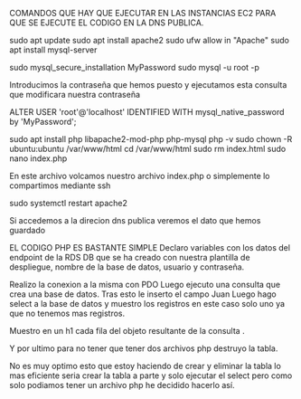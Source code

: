 COMANDOS QUE HAY QUE EJECUTAR EN LAS INSTANCIAS EC2 PARA QUE SE EJECUTE EL CODIGO EN LA DNS PUBLICA.

sudo apt update
sudo apt install apache2
sudo ufw allow in "Apache"
sudo apt install mysql-server

sudo mysql_secure_installation       MyPassword
sudo mysql -u root -p 

Introducimos la contraseña que hemos puesto
y ejecutamos esta consulta que modificara nuestra contraseña 

ALTER USER 'root'@'localhost' IDENTIFIED WITH mysql_native_password by 'MyPassword';

sudo apt install php libapache2-mod-php php-mysql
php -v
sudo chown -R ubuntu:ubuntu /var/www/html
cd /var/www/html
sudo rm index.html
sudo nano index.php

En este archivo volcamos nuestro archivo index.php o simplemente lo compartimos mediante ssh

sudo systemctl restart apache2

Si accedemos a la direcion dns publica veremos el dato que hemos guardado

EL CODIGO PHP ES BASTANTE SIMPLE 
Declaro variables con los datos del endpoint de la RDS DB que se ha creado con nuestra plantilla de despliegue, nombre de la base de datos, usuario y contraseña.

Realizo la conexion a la misma con PDO 
Luego ejecuto una consulta que crea una base de datos.
Tras esto le inserto el campo Juan
Luego hago select a  la base de datos y muestro los registros en este caso solo uno ya que no tenemos mas registros.

Muestro en un h1 cada fila del objeto resultante de la consulta .

Y por ultimo para no tener que tener dos archivos php destruyo la tabla.

No es muy optimo esto que estoy haciendo de crear y eliminar la tabla lo mas eficiente seria crear la tabla a parte y solo ejecutar el select pero como solo podiamos tener un archivo php he decidido hacerlo así.
